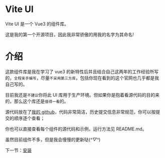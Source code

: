 # Vite UI

Vite UI 是一个 Vue3 的组件库。

这是我的第一个开源项目，因此我非常骄傲的用我的名字为其命名!

# 介绍

这款组件库是我在学习了 vue3 的新特性后并且结合自己这两年的工作经验所写的，`全程亲手编写`，尽量`不采用第三方库`，包括你现在看到的这个官网也几乎都是我自己写的。

目前我还是`不建议`你将此 UI 库用于生产环境。但如果你是抱着看源代码的目的来的，那么这个库还是`值得一看`的。

源代码放在了[我的 github](https://github.com/oyjt/vite-ui)，代码非常简洁，历史提交信息非常规范，你可以按提交的顺序逐个查看；

你也可以直接查看每个组件的源代码和示例，运行方法见 README.md。

虽然目前组件不多，但是我会慢慢的更新哒(_^▽^_)

下一节：[安装](#/doc/install)
